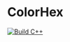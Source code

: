 # ColorHex
[![Build C++](https://github.com/aaron-m-david/ColorHex/actions/workflows/c-cpp.yml/badge.svg)](https://github.com/aaron-m-david/ColorHex/actions/workflows/c-cpp.yml)
